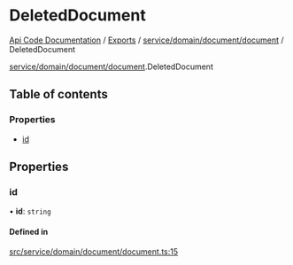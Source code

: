 # DeletedDocument
 
[Api Code Documentation](../README.md) / [Exports](../modules.md) / [service/domain/document/document](../modules/service_domain_document_document.md) / DeletedDocument

[service/domain/document/document](../modules/service_domain_document_document.md).DeletedDocument

## Table of contents

### Properties

- [id](service_domain_document_document.DeletedDocument.md#id)

## Properties

### id

• **id**: `string`

#### Defined in

[src/service/domain/document/document.ts:15](https://github.com/openkfw/TruBudget/blob/40b449a/api/src/service/domain/document/document.ts#L15)
